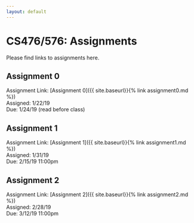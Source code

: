 ```yaml
---
layout: default
---
```


# CS476/576: Assignments

Please find links to assignments here.

## Assignment 0

Assignment Link: [Assignment 0]({{ site.baseurl}}{% link assignment0.md %})  
Assigned: 1/22/19  
Due: 1/24/19 (read before class)  


## Assignment 1

Assignment Link: [Assignment 1]({{ site.baseurl}}{% link assignment1.md %})  
Assigned: 1/31/19  
Due: 2/15/19 11:00pm

## Assignment 2

Assignment Link: [Assignment 2]({{ site.baseurl}}{% link assignment2.md %})  
Assigned: 2/28/19  
Due: 3/12/19 11:00pm
